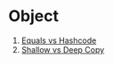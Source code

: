 # Object
1. [Equals vs Hashcode](./01-equals-vs-hashcode.md)
2. [Shallow vs Deep Copy](./02-shallow-vs-deep-copy.md)